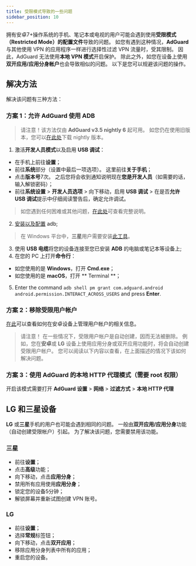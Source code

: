 ```yaml
---
title: 受限模式导致的一些问题
sidebar_position: 10
---
```


拥有安卓7+操作系统的手机、笔记本或电视的用户可能会遇到使用**受限模式（Restricted Mode）的配置文件**导致的问题。 如您有遇到这种情况，**AdGuard** 与其他使用 VPN 的应用程序一样进行选择性过滤 VPN 流量时，受其限制。 因此，AdGuard 无法使用**本地 VPN 模式**开启保护。 除此之外，如您在设备上使用**双开应用/应用分身帐户**也会导致相似的问题。 以下是您可以规避该问题的操作。

## 解决方法

解决该问题有三种方法：

### 方案 1：允许 AdGuard 使用 ADB

> 请注意！该方法仅由 **AdGuard v3.5 nightly 6** 起可用。 如您仍在使用旧版本，您可以[在此处](https://adguard.com/adguard-android/overview.html)下载 nightly 版本。

1. 激活**开发人员模式**以及启用 **USB 调试**：
- 在手机上前往**设置**；
- 前往**系统**部分（设置中最后一项选项）。 这里前往**关于手机**；
- 点击**版本号**7次。 之后您将会收到通知说明现在**您是开发人员**（如需要的话，输入解锁密码）；
- 前往**系统设置** > **开发人员选项** > 向下移动，启用 **USB 调试** > 在是否**允许 USB 调试**提示中仔细阅读警告后，确定允许调试。

> 如您遇到任何困难或其他问题，[在此处](https://developer.android.com/studio/debug/dev-options)可查看完整说明。

2. [安装以及配置](https://www.xda-developers.com/install-adb-windows-macos-linux/) adb;
> 在 Windows 平台中，**三星**用户需要安装[此工具](https://developer.samsung.com/mobile/android-usb-driver.html)。
3. 使用 **USB 电缆**将您的设备连接至您已安装 **ADB** 的电脑或笔记本等设备上;
4. 在您的 PC 上打开**命令行**：
- 如您使用的是 **Windows**，打开 **Cmd.exe**；
- 如您使用的是 **macOS**，打开 ** Terminal **；
5. Enter the command `adb shell pm grant com.adguard.android android.permission.INTERACT_ACROSS_USERS` and press **Enter**.

### 方案 2：移除**受限用户帐户**

[在此](https://support.google.com/a/answer/6223444?hl=en)可以查看如何在安卓设备上管理用户帐户的相关信息。

> 请注意！ 在一些情况下，受限用户帐户是自动创建，因而无法被删除。 例如，您在**安卓**或 **LG** 设备上使用应用分身或双开应用功能时，将会自动创建受限用户帐户。 您可以阅读以下内容以查看，在上面描述的情况下该如何解决问题。

### 方案 3：使用 AdGuard 的本地 HTTP 代理模式（需要 root 权限）

开启该模式需要打开 **AdGuard 设置** > **网络** > **过滤方式** > **本地 HTTP 代理**

## LG 和三星设备

**LG** 或**三星**手机的用户也可能会遇到相同的问题。 一般由**双开应用/应用分身**功能（自动创建受限帐户）引起。 为了解决该问题，您需要禁用该功能。

### 三星

- 前往**设置**；
- 点击**高级**功能；
- 向下移动，点击**应用分身**；
- 禁用所有应用使用**应用分身**；
- 锁定您的设备5分钟；
- 解锁屏幕并重新试图创建 VPN 账号。

### LG

- 前往**设置**；
- 选择**常规**标签钮；
- 向下移动，点击**双开应用**；
- 移除应用分身列表中所有的应用；
- 重启您的设备。